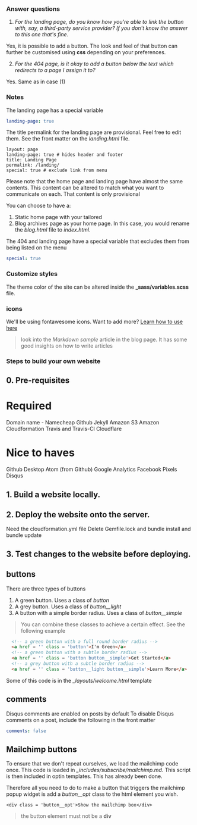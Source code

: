 ### Answer questions

1. *For the landing page, do you know how you're able to link the button with, say, a third-party service provider? If you don't know the answer to this one that's fine.*

 Yes, it is possible to add a button. The look and feel of that button can further be customised using **css** depending on your preferences.

2. *For the 404 page, is it okay to add a button below the text which redirects to a page I assign it to?*

Yes. Same as in case (1)

### Notes
The landing page has a special variable

```yaml
landing-page: true
```
The title permalink for the landing page are provisional. Feel free to edit them. See the front matter on the *landing.html* file.

```
layout: page
landing-page: true # hides header and footer
title: Landing Page
permalink: /landing/
special: true # exclude link from menu
```

Please note that the home page and landing page have almost the same contents. This content can be altered to match what you want to communicate on each. That content is only provisional

You can choose to have a:

1. Static home page with your tailored
2. Blog  archives page as your home page. In this case, you would rename the *blog.html* file to *index.html*.

The 404 and landing page have a special variable that excludes them from being listed on the menu

```yaml
special: true
```

### Customize styles

The theme color of the site can be altered inside the **_sass/variables.scss** file.

### icons

We'll be using fontawesome icons. Want to add more? [Learn how to use here](https://fontawesome.com/how-to-use)

> look into the *Markdown sample* article in the blog page. It has some good insights on how to write articles

### Steps to build your own website

## 0. Pre-requisites

# Required
Domain name - Namecheap
Github
Jekyll
Amazon S3
Amazon Cloudformation
Travis and Travis-CI
Cloudflare

# Nice to haves
Github Desktop
Atom (from Github)
Google Analytics
Facebook Pixels
Disqus

## 1. Build a website locally.

## 2. Deploy the website onto the server.
Need the cloudformation.yml file
Delete Gemfile.lock and bundle install and bundle update

## 3. Test changes to the website before deploying.

## buttons
There are three types of buttons
1. A green button. Uses a class of *button*
2. A grey button. Uses a class of *button__light*
3. A button with a simple border radius. Uses a class of *button__simple*

> You can combine these classes to achieve a certain effect. See the following example

```html
  <!-- a green button with a full round border radius -->
  <a href = '' class = 'button'>I'm Green</a>
  <!-- a green button with a subtle border radius -->
  <a href = '' class = 'button button__simple'>Get Started</a>
  <!-- a grey button with a subtle border radius -->
  <a href = '' class = 'button__light button__simple'>Learn More</a>
```
Some of this code is in the *_layouts/welcome.html* template

## comments
Disqus comments are enabled on posts by default
To disable Disqus comments on a post, include the following in the front matter
```yaml
comments: false
```

## Mailchimp buttons
To ensure that we don't repeat ourselves, we load the mailchimp code once. This code is loaded in *_includes/subscribe/mailchimp.md*. This script is then included in optin templates. This has already been done.

Therefore all you need to do to make a button that triggers the mailchimp popup widget is add a *button__opt* class to the html element you wish.
 
```
<div class = 'button__opt'>Show the mailchimp box</div>
```
> the button element must not be a **div**